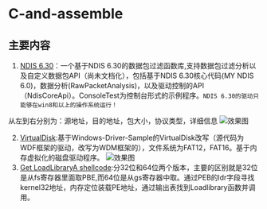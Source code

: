 C-and-assemble
=============
主要内容
---------------
1. [NDIS 6.30](https://github.com/Iamgublin/C-and-assemble/tree/master/NDIS%206.30)：一个基于NDIS 6.30的数据包过滤函数库,支持数据包过滤分析以及自定义数据包API（尚未文档化），包括基于NDIS 6.30核心代码(MY NDIS 6.0)，数据分析(RawPacketAnalysis)，以及驱动控制的API（NdisCoreApi）。ConsoleTest为控制台形式的示例程序。`NDIS 6.30的驱动只能够在win8和以上的操作系统运行！`</br>

从左到右分别为：源地址，目的地址，包大小，协议类型，详细信息
![效果图](https://github.com/Iamgublin/C-and-assemble/blob/master/NDIS%206.30/效果图.png)

2. [VirtualDisk](https://github.com/Iamgublin/C-and-assemble/tree/master/VirtualDisk):基于Windows-Driver-Sample的VirtualDisk改写（源代码为WDF框架的驱动，改写为WDM框架的），文件系统为FAT12，FAT16。基于内存虚拟化的磁盘驱动程序。
![效果图](https://github.com/Iamgublin/C-and-assemble/blob/master/VirtualDisk/效果图.png)
3. [Get LoadLibraryA shellcode](https://github.com/Iamgublin/C-and-assemble/tree/master/Get%20LoadLibraryA%20shellcode(x64)):分32位和64位两个版本，主要的区别就是32位是从fs寄存器里面取PBE,而64位是从gs寄存器中取。通过PEB的ldr字段寻找kernel32地址，内存定位装载PE地址，通过输出表找到Loadlibrary函数并调用。
